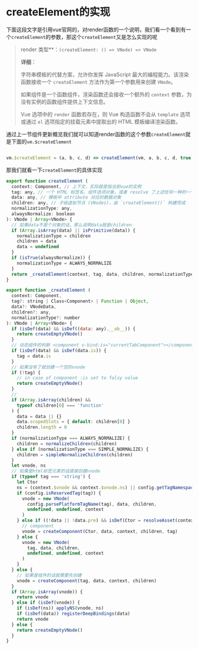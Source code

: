 # createElement的实现

下面这段文字是引用vue官网的，对render函数的一个说明，我们看一个看到有一个`createElement`的参数，那这个`createElement`又是怎么实现的呢

> render
> 类型**：`(createElement: () => VNode) => VNode`
>
> **详细**：
>
> 字符串模板的代替方案，允许你发挥 JavaScript 最大的编程能力。该渲染函数接收一个 `createElement` 方法作为第一个参数用来创建 `VNode`。
>
> 如果组件是一个函数组件，渲染函数还会接收一个额外的 `context` 参数，为没有实例的函数组件提供上下文信息。
>
> Vue 选项中的 `render` 函数若存在，则 Vue 构造函数不会从 `template` 选项或通过 `el` 选项指定的挂载元素中提取出的 HTML 模板编译渲染函数。



通过上一节组件更新概览我们就可以知道render函数的这个参数`createElement`就是下面的`vm.$createElement`

```js

vm.$createElement = (a, b, c, d) => createElement(vm, a, b, c, d, true)
```



那我们就看一下`createElement`的具体实现

```js
export function createElement (
  context: Component, // 上下文，实际就是指当前vue的实例
  tag: any, // 一个 HTML 标签名、组件选项对象，或者 resolve 了上述任何一种的一个 async 函数。必填项。
  data: any, // 模板中 attribute 对应的数据对象
  children: any, // 子级虚拟节点 (VNodes)，由 `createElement()` 构建而成
  normalizationType: any,
  alwaysNormalize: boolean
): VNode | Array<VNode> {
  // 如果data不是个对象的话，那么说明data就是children
  if (Array.isArray(data) || isPrimitive(data)) {
    normalizationType = children
    children = data
    data = undefined
  }
  if (isTrue(alwaysNormalize)) {
    normalizationType = ALWAYS_NORMALIZE
  }
  return _createElement(context, tag, data, children, normalizationType)
}

export function _createElement (
  context: Component,
  tag?: string | Class<Component> | Function | Object,
  data?: VNodeData,
  children?: any,
  normalizationType?: number
): VNode | Array<VNode> {
  if (isDef(data) && isDef((data: any).__ob__)) {
    return createEmptyVNode()
  }
  // 动态组件的判断 <component v-bind:is="currentTabComponent"></component>
  if (isDef(data) && isDef(data.is)) {
    tag = data.is
  }
  // 如果没有了就创建一个空的vnode
  if (!tag) {
    // in case of component :is set to falsy value
    return createEmptyVNode()
  }
  // 
  if (Array.isArray(children) &&
    typeof children[0] === 'function'
  ) {
    data = data || {}
    data.scopedSlots = { default: children[0] }
    children.length = 0
  }
  if (normalizationType === ALWAYS_NORMALIZE) {
    children = normalizeChildren(children)
  } else if (normalizationType === SIMPLE_NORMALIZE) {
    children = simpleNormalizeChildren(children)
  }
  let vnode, ns
  // 如果是html标签元素的话直接创建vnode
  if (typeof tag === 'string') {
    let Ctor
    ns = (context.$vnode && context.$vnode.ns) || config.getTagNamespace(tag)
    if (config.isReservedTag(tag)) {
      vnode = new VNode(
        config.parsePlatformTagName(tag), data, children,
        undefined, undefined, context
      )
    } else if ((!data || !data.pre) && isDef(Ctor = resolveAsset(context.$options, 'components', tag))) {
      // component
      vnode = createComponent(Ctor, data, context, children, tag)
    } else {
      vnode = new VNode(
        tag, data, children,
        undefined, undefined, context
      )
    }
  } else {
    // 如果是组件的话就需要先创建
    vnode = createComponent(tag, data, context, children)
  }
  if (Array.isArray(vnode)) {
    return vnode
  } else if (isDef(vnode)) {
    if (isDef(ns)) applyNS(vnode, ns)
    if (isDef(data)) registerDeepBindings(data)
    return vnode
  } else {
    return createEmptyVNode()
  }
}
```


